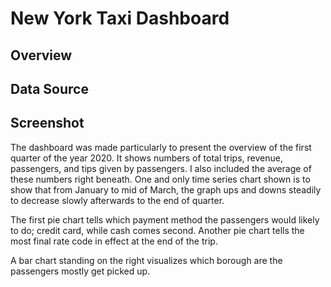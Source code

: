 # New York Taxi Dashboard

## Overview

## Data Source

## Screenshot

The dashboard was made particularly to present the overview of the first quarter of the year 2020. It shows numbers of total trips, revenue, passengers, and tips given by passengers. I also included the average of these numbers right beneath. One and only time series chart shown is to show that from January to mid of March, the graph ups and downs steadily to decrease slowly afterwards to the end of quarter.

The first pie chart tells which payment method the passengers would likely to do; credit card, while cash comes second. Another pie chart tells the most final rate code in effect at the end of the trip.

A bar chart standing on the right visualizes which borough are the passengers mostly get picked up.

